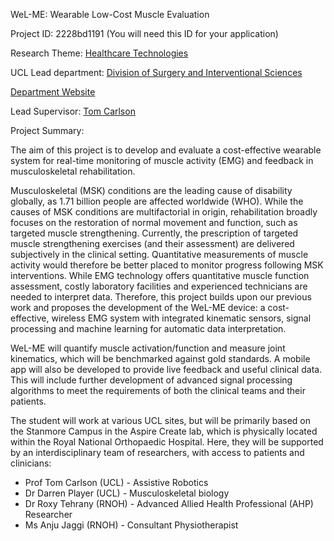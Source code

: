 WeL-ME: Wearable Low-Cost Muscle Evaluation

Project ID: 2228bd1191
(You will need this ID for your application)

Research Theme: [Healthcare Technologies](../themes/healthcare-technologies.md)

UCL Lead department: [Division of Surgery and Interventional Sciences](../departments/division-of-surgery-and-interventional-sciences.md)

[Department Website](https://www.ucl.ac.uk/surgery)

Lead Supervisor: [Tom Carlson](https://iris.ucl.ac.uk/iris/browse/profile?upi=TCARL67)

Project Summary:

The aim of this project is to develop and evaluate a cost-effective wearable system for real-time monitoring of muscle activity (EMG) and feedback in musculoskeletal rehabilitation. 
  
 Musculoskeletal (MSK) conditions are the leading cause of disability globally, as 1.71 billion people are affected worldwide (WHO). While the causes of MSK conditions are multifactorial in origin, rehabilitation broadly focuses on the restoration of normal movement and function, such as targeted muscle strengthening. Currently, the prescription of targeted muscle strengthening exercises (and their assessment) are delivered subjectively in the clinical setting. Quantitative measurements of muscle activity would therefore be better placed to monitor progress following MSK interventions. While EMG technology offers quantitative muscle function assessment, costly laboratory facilities and experienced technicians are needed to interpret data. Therefore, this project builds upon our previous work and proposes the development of the WeL-ME device: a cost-effective, wireless EMG system with integrated kinematic sensors, signal processing and machine learning for automatic data interpretation.
 
 WeL-ME will quantify muscle activation/function and measure joint kinematics, which will be benchmarked against gold standards. A mobile app will also be developed to provide live feedback and useful clinical data. This will include further development of advanced signal processing algorithms to meet the requirements of both the clinical teams and their patients. 
 
 The student will work at various UCL sites, but will be primarily based on the Stanmore Campus in the Aspire Create lab, which is physically located within the Royal National Orthopaedic Hospital. Here, they will be supported by an interdisciplinary team of researchers, with access to patients and clinicians:
 - Prof Tom Carlson (UCL) - Assistive Robotics
 - Dr Darren Player (UCL) - Musculoskeletal biology
 - Dr Roxy Tehrany (RNOH) - Advanced Allied Health Professional (AHP) Researcher
 - Ms Anju Jaggi (RNOH) - Consultant Physiotherapist